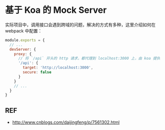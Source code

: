 # 基于 Koa 的 Mock Server

实际项目中，调用接口会遇到跨域的问题，解决的方式有多种，这里介绍如何在 webpack 中配置：

```js
module.exports = {
  // ...
  devServer: {
    proxy: {
      // 将 `/api` 开头的 http 请求，都代理到 localhost:3000 上，由 koa 提供 mock 数据
      '/api': {
        target: 'http://localhost:3000',
        secure: false
      }
    }
    // ...
  }
}
```

## REF

- http://www.cnblogs.com/daijingfeng/p/7561302.html